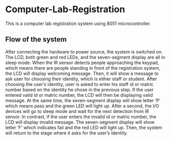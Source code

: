 # Computer-Lab-Registration
This is a computer lab registration system using 8051 microcontroller. 
## Flow of the system
After connecting the hardware to power source, the system is switched on. The LCD, both green and red LEDs, and the seven-segment display are all in sleep mode. When the IR sensor detects people approaching the keypad, which means there are people standing in front of the registration system, the LCD will display welcoming message. Then, it will show a message to ask user for choosing their identity, which is either staff or student. After choosing the user’s identity, user is asked to enter his staff id or matric number based on the identity he chose in the previous step. If the user entered valid id or matric number, the LCD will then be displaying valid message. At the same time, the seven-segment display will show letter ‘P’ which means pass and the green LED will light up. After a second, the I/O devices will go to sleep mode and wait for the next detection from IR sensor. In contrast, if the user enters the invalid id or matric number, the LCD will display invalid message. The seven-segment display will show letter ‘F’ which indicates fail and the red LED will light up. Then, the system will return to the stage where it asks for the user’s identity.
